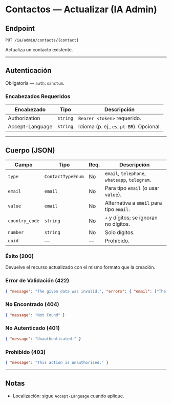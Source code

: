 # Contactos — Actualizar (IA Admin)

## Endpoint

`PUT /ia/admin/contacts/{contact}`

Actualiza un contacto existente.

---

## Autenticación

Obligatoria — `auth:sanctum`.

### Encabezados Requeridos
| Encabezado | Tipo | Descripción |
| ---------- | ---- | ----------- |
| Authorization | `string` | `Bearer <token>` requerido. |
| Accept-Language | `string` | Idioma (p. ej., `es`, `pt-BR`). Opcional. |

---

## Cuerpo (JSON)
| Campo          | Tipo              | Req. | Descripción |
| -------------- | ----------------- | ---- | ----------- |
| `type`         | `ContactTypeEnum` | No   | `email`, `telephone`, `whatsapp`, `telegram`. |
| `email`        | `email`           | No   | Para tipo `email` (o usar `value`). |
| `value`        | `email`           | No   | Alternativa a `email` para tipo `email`. |
| `country_code` | `string`          | No   | `+` y dígitos; se ignoran no dígitos. |
| `number`       | `string`          | No   | Solo dígitos. |
| `uuid`         | —                 | —    | Prohibido. |

### Éxito (200)
Devuelve el recurso actualizado con el mismo formato que la creación.

### Error de Validación (422)
```json
{ "message": "The given data was invalid.", "errors": { "email": ["The email must be a valid email address."], "uuid": ["The uuid field is prohibited."] } }
```

### No Encontrado (404)
```json
{ "message": "Not Found" }
```

### No Autenticado (401)
```json
{ "message": "Unauthenticated." }
```

### Prohibido (403)
```json
{ "message": "This action is unauthorized." }
```

---

## Notas
- Localización: sigue `Accept-Language` cuando aplique.

